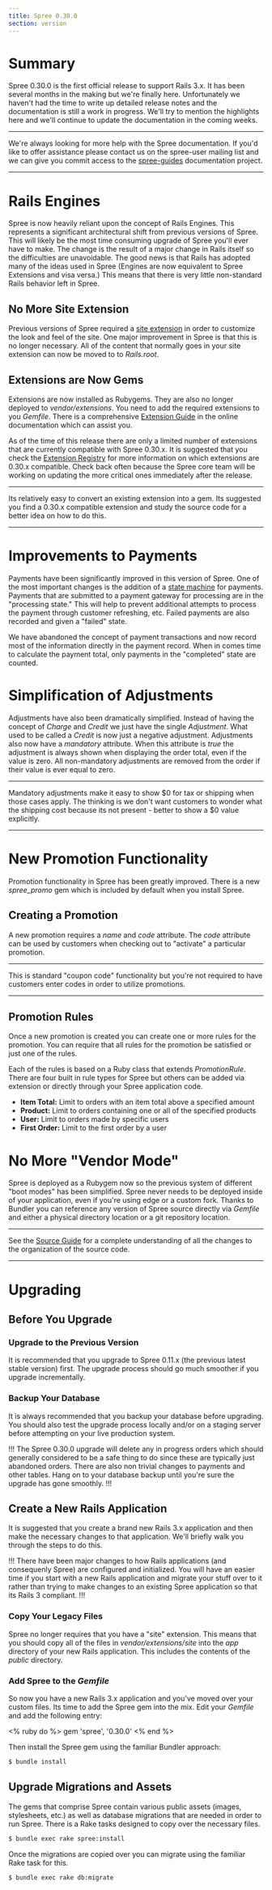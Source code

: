 ```yaml
---
title: Spree 0.30.0
section: version
---
```


# Summary

Spree 0.30.0 is the first official release to support Rails 3.x. It has
been several months in the making but we're finally here. Unfortunately
we haven't had the time to write up detailed release notes and the
documentation is still a work in progress. We'll try to mention the
highlights here and we'll continue to update the documentation in the
coming weeks.

***
We're always looking for more help with the Spree documentation.
If you'd like to offer assistance please contact us on the spree-user
mailing list and we can give you commit access to the
[spree-guides](https://github.com/spree/spree-guides) documentation
project.
***

# Rails Engines

Spree is now heavily reliant upon the concept of Rails Engines. This
represents a significant architectural shift from previous versions of
Spree. This will likely be the most time consuming upgrade of Spree
you'll ever have to make. The change is the result of a major change in
Rails itself so the difficulties are unavoidable. The good news is that
Rails has adopted many of the ideas used in Spree (Engines are now
equivalent to Spree Extensions and visa versa.) This means that there is
very little non-standard Rails behavior left in Spree.

## No More Site Extension

Previous versions of Spree required a [site
extension](http://spreecommerce.com/legacy/0-30-x/extensions.html#thesiteextension)
in order to customize the look and feel of the site. One major
improvement in Spree is that this is no longer necessary. All of the
content that normally goes in your site extension can now be moved to to
*Rails.root*.

## Extensions are Now Gems

Extensions are now installed as Rubygems. They are also no longer
deployed to *vendor/extensions*. You need to add the required extensions
to you *Gemfile*. There is a comprehensive [Extension
Guide](http://spreecommerce.com/documentation/extensions.html) in the
online documentation which can assist you.

As of the time of this release there are only a limited number of
extensions that are currently compatible with Spree 0.30.x. It is
suggested that you check the [Extension
Registry](http://spreecommerce.com/extensions) for more information on
which extensions are 0.30.x compatible. Check back often because the
Spree core team will be working on updating the more critical ones
immediately after the release.

***
Its relatively easy to convert an existing extension into a gem.
Its suggested you find a 0.30.x compatible extension and study the
source code for a better idea on how to do this.
***

# Improvements to Payments

Payments have been significantly improved in this version of Spree. One
of the most important changes is the addition of a [state
machine](https://github.com/pluginaweek/state_machine) for payments.
Payments that are submitted to a payment gateway for processing are in
the "processing state." This will help to prevent additional attempts to
process the payment through customer refreshing, etc. Failed payments
are also recorded and given a "failed" state.

We have abandoned the concept of payment transactions and now record
most of the information directly in the payment record. When in comes
time to calculate the payment total, only payments in the "completed"
state are counted.

# Simplification of Adjustments

Adjustments have also been dramatically simplified. Instead of having
the concept of *Charge* and *Credit* we just have the single
*Adjustment*. What used to be called a *Credit* is now just a negative
adjustment. Adjustments also now have a *mandatory* attribute. When this
attribute is *true* the adjustment is always shown when displaying the
order total, even if the value is zero. All non-mandatory adjustments
are removed from the order if their value is ever equal to zero.

***
Mandatory adjustments make it easy to show $0 for tax or shipping
when those cases apply. The thinking is we don't want customers to
wonder what the shipping cost because its not present - better to show a
$0 value explicitly.
***

# New Promotion Functionality

Promotion functionality in Spree has been greatly improved. There is a
new *spree_promo* gem which is included by default when you install
Spree.

## Creating a Promotion

A new promotion requires a *name* and *code* attribute. The *code*
attribute can be used by customers when checking out to "activate" a
particular promotion.

***
This is standard "coupon code" functionality but you're not
required to have customers enter codes in order to utilize promotions.
***

## Promotion Rules

Once a new promotion is created you can create one or more rules for the
promotion. You can require that all rules for the promotion be satisfied
or just one of the rules.

Each of the rules is based on a Ruby class that extends *PromotionRule*.
There are four built in rule types for Spree but others can be added via
extension or directly through your Spree application code.

-   **Item Total:** Limit to orders with an item total above a specified
    amount
-   **Product:** Limit to orders containing one or all of the specified
    products
-   **User:** Limit to orders made by specific users
-   **First Order:** Limit to the first order by a user

# No More "Vendor Mode"

Spree is deployed as a Rubygem now so the previous system of different
"boot modes" has been simplified. Spree never needs to be deployed
inside of your application, even if you're using edge or a custom fork.
Thanks to Bundler you can reference any version of Spree source directly
via *Gemfile* and either a physical directory location or a git
repository location.

***
See the [Source Guide](http://guides.spreecommerce.com/legacy/0-30-x/source_code.html) for a complete
understanding of all the changes to the organization of the source code.
***

# Upgrading

## Before You Upgrade

### Upgrade to the Previous Version

It is recommended that you upgrade to Spree 0.11.x (the previous latest
stable version) first. The upgrade process should go much smoother if
you upgrade incrementally.

### Backup Your Database

It is always recommended that you backup your database before upgrading.
You should also test the upgrade process locally and/or on a staging
server before attempting on your live production system.

!!!
The Spree 0.30.0 upgrade will delete any in progress orders
which should generally considered to be a safe thing to do since these
are typically just abandoned orders. There are also non trivial changes
to payments and other tables. Hang on to your database backup until
you're sure the upgrade has gone smoothly.
!!!

## Create a New Rails Application

It is suggested that you create a brand new Rails 3.x application and
then make the necessary changes to that application. We'll briefly walk
you through the steps to do this.

!!!
There have been major changes to how Rails applications (and
consequenly Spree) are configured and initialized. You will have an
easier time if you start with a new Rails application and migrate your
stuff over to it rather than trying to make changes to an existing Spree
application so that its Rails 3 compliant.
!!!

### Copy Your Legacy Files

Spree no longer requires that you have a "site" extension. This means
that you should copy all of the files in *vendor/extensions/site* into
the *app* directory of your new Rails application. This includes the
contents of the *public* directory.

### Add Spree to the *Gemfile*

So now you have a new Rails 3.x application and you've moved over your
custom files. Its time to add the Spree gem into the mix. Edit your
*Gemfile* and add the following entry:

<% ruby do %>
    gem 'spree', '0.30.0'
<% end %>

Then install the Spree gem using the familiar Bundler approach:

```bash
$ bundle install
```

## Upgrade Migrations and Assets

The gems that comprise Spree contain various public assets (images,
stylesheets, etc.) as well as database migrations that are needed in
order to run Spree. There is a Rake tasks designed to copy over the
necessary files.

```bash
$ bundle exec rake spree:install
```

Once the migrations are copied over you can migrate using the familiar
Rake task for this.

```bash
$ bundle exec rake db:migrate
```
